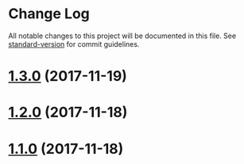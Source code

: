 # Change Log

All notable changes to this project will be documented in this file. See [standard-version](https://github.com/conventional-changelog/standard-version) for commit guidelines.

<a name="1.3.0"></a>
# [1.3.0](https://github.com/muka/node-red-openfaas/compare/v1.2.0...v1.3.0) (2017-11-19)



<a name="1.2.0"></a>
# [1.2.0](https://github.com/muka/node-red-openfaas/compare/v1.1.0...v1.2.0) (2017-11-18)



<a name="1.1.0"></a>
# [1.1.0](https://github.com/muka/node-red-openfaas/compare/v1.0.0...v1.1.0) (2017-11-18)
